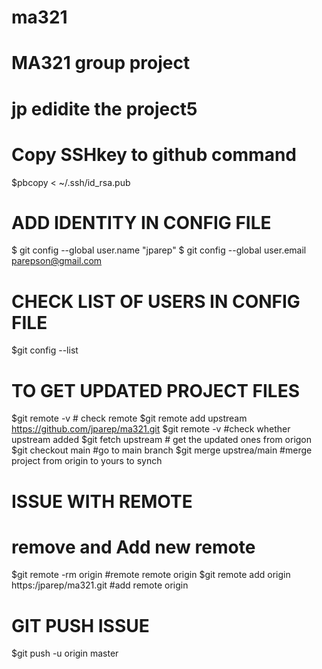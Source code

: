 # ma321
# MA321 group project

# jp edidite the project5

# Copy SSHkey to github command
$pbcopy < ~/.ssh/id_rsa.pub

# ADD IDENTITY IN CONFIG FILE
$ git config --global user.name "jparep"
$ git config --global user.email parepson@gmail.com

# CHECK LIST OF USERS IN CONFIG FILE
$git config --list


# TO GET UPDATED PROJECT FILES
$git remote -v  # check remote
$git remote add upstream https://github.com/jparep/ma321.git
$git remote -v #check whether upstream added
$git fetch upstream # get the updated ones from origon
$git checkout main #go to main branch
$git merge upstrea/main #merge project from origin to yours to synch

# ISSUE WITH REMOTE
# remove and Add new remote
$git remote -rm origin   #remote remote origin
$git remote add origin https:/jparep/ma321.git #add remote origin

# GIT PUSH ISSUE
$git push -u origin master
